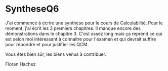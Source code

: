SyntheseQ6
==========

J'ai commencé à écrire une synthèse pour le cours de Calculabilité.
Pour le moment, j'ai écrit les 3 premiers chapitres. 
Il manque encore des démonstrations dans le chapitre 3.
C'est assez long mais ça reprend ce qui est selon moi intéressant à connaitre
pour l'examen et qui devrait suffire pour répondre et pour justifier les QCM.

Vous êtes bien sûr, les biens venus à contribuer.

Floran Hachez
